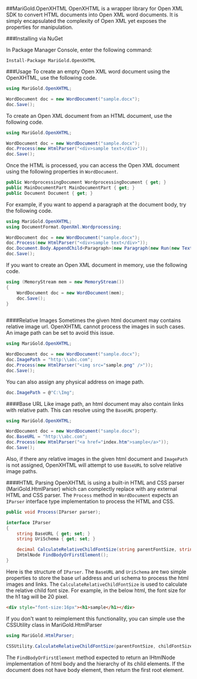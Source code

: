 ##MariGold.OpenXHTML
OpenXHTML is a wrapper library for Open XML SDK to convert HTML documents into Open XML word documents. It is simply encapsulated the complexity of Open XML yet exposes the properties for manipulation.

###Installing via NuGet

In Package Manager Console, enter the following command:
```
Install-Package MariGold.OpenXHTML
```
###Usage
To create an empty Open XML word document using the OpenXHTML, use the following code.

```csharp
using MariGold.OpenXHTML;

WordDocument doc = new WordDocument("sample.docx");
doc.Save();
```
To create an Open XML document from an HTML document, use the following code.

```csharp
using MariGold.OpenXHTML;

WordDocument doc = new WordDocument("sample.docx");
doc.Process(new HtmlParser("<div>sample text</div>"));
doc.Save();
```
Once the HTML is processed, you can access the Open XML document using the following properties in `WordDocument`.

```csharp
public WordprocessingDocument WordprocessingDocument { get; }
public MainDocumentPart MainDocumentPart { get; }
public Document Document { get; }
```
For example, if you want to append a paragraph at the document body, try the following code.
```csharp
using MariGold.OpenXHTML;
using DocumentFormat.OpenXml.Wordprocessing;

WordDocument doc = new WordDocument("sample.docx");
doc.Process(new HtmlParser("<div>sample text</div>"));
doc.Document.Body.AppendChild<Paragraph>(new Paragraph(new Run(new Text("added text"))));
doc.Save();
```
If you want to create an Open XML document in memory, use the following code.

```csharp
using (MemoryStream mem = new MemoryStream())
{
	WordDocument doc = new WordDocument(mem);
	doc.Save();
}
			
```
####Relative Images
Sometimes the given html document may contains relative image url. OpenXHTML cannot process the images in such cases. An image path can be set to avoid this issue.

```csharp
using MariGold.OpenXHTML;

WordDocument doc = new WordDocument("sample.docx");
doc.ImagePath = "http:\\abc.com";
doc.Process(new HtmlParser("<img src="sample.png" />"));
doc.Save();
```

You can also assign any physical address on image path.
```csharp
doc.ImagePath = @"C:\Img";
```

####Base URL
Like image path, an html document may also contain links with relative path. This can resolve using the `BaseURL` property.

```csharp
using MariGold.OpenXHTML;

WordDocument doc = new WordDocument("sample.docx");
doc.BaseURL = "http:\\abc.com";
doc.Process(new HtmlParser("<a href="index.htm">sample</a>"));
doc.Save();
```
Also, if there any relative images in the given html document and `ImagePath` is not assigned, OpenXHTML will attempt to use `BaseURL` to solve relative image paths.

####HTML Parsing
OpenXHTML is using a built-in HTML and CSS parser (MariGold.HtmlParser) which can complectly replace with any external HTML and CSS parser. The `Process` method in `WordDocument` expects an `IParser` interface type implementation to process the HTML and CSS.
```csharp
public void Process(IParser parser);
```

```csharp
interface IParser
{
	string BaseURL { get; set; }
	string UriSchema { get; set; }

	decimal CalculateRelativeChildFontSize(string parentFontSize, string childFontSize);
	IHtmlNode FindBodyOrFirstElement();
}
```
Here is the structure of `IParser`. The `BaseURL` and `UriSchema` are two simple properties to store the base url address and uri schema to process the html images and links. The `CalculateRelativeChildFontSize` is used to calculate the relative child font size. For example, in the below html, the font size for the h1 tag will be 20 pixel. 

```html
<div style="font-size:16px"><h1>sample</h1></div>
```

If you don't want to reimplement this functionality, you can simple use the CSSUtility class in MariGold.HtmlParser

```csharp
using MariGold.HtmlParser;

CSSUtility.CalculateRelativeChildFontSize(parentFontSize, childFontSize);
```

The `FindBodyOrFirstElement` method expected to return an IHtmlNode implementation of html body and the hierarchy of its child elements. If the document does not have body element, then return the first root element.
